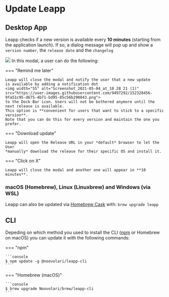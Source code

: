 # Update Leapp

## Desktop App

Leapp checks if a new version is available every **10 minutes** (starting from the application launch). 
If so, a dialog message will pop up and show a `version number`, the `release date` and the `changelog`


![](../../images/screens/newuxui/update.png)
In this modal, a user can do the following:

=== "Remind me later"
    
    Leapp will close the modal and notify the user that a new update
    is available by adding a notification dot
    <img width="55" alt="Screenshot_2021-05-04_at_10 28 21 (1)" src="https://user-images.githubusercontent.com/9497292/152328456-9fa51c95-d675-4b71-bd95-85c56b290843.png"> 
    to the Dock Bar icon. Users will not be bothered anymore until the next release is available. 
    This option is **convenient for users that want to stick to a specific version**. 
    Note that you can do this for every version and maintain the one you prefer.


=== "Download update"

    Leapp will open the Release URL in your *default* browser to let the User 
    *manually* download the release for their specific OS and install it.


=== "Click on X"
    
    Leapp will close the modal and another one will appear in **10 minutes**.

### macOS (Homebrew), Linux (Linuxbrew) and Windows (via WSL)

Leapp can also be updated via [Homebrew Cask](https://brew.sh/) with:
`brew upgrade leapp`

## CLI

Depeding on which method you used to install the CLI ([npm](https://www.npmjs.com/package/@noovolari/leapp-cli) or Homebrew on macOS) you can update it with the following commands:

=== "npm"

    ```console
    $ npm update -g @noovolari/leapp-cli
    ```

=== "Homebrew (macOS)"

    ```console
    $ brew upgrade Noovolari/brew/leapp-cli
    ```
